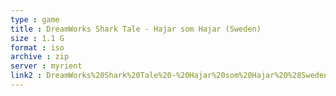 ```yaml
---
type : game
title : DreamWorks Shark Tale - Hajar som Hajar (Sweden)
size : 1.1 G
format : iso
archive : zip
server : myrient
link2 : DreamWorks%20Shark%20Tale%20-%20Hajar%20som%20Hajar%20%28Sweden%29
---
```

